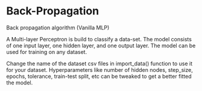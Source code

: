 # Back-Propagation
Back propagation algorithm (Vanilla MLP)

A Multi-layer Perceptron is build to classify a data-set. The model consists of one input layer, one hidden layer, and one output layer. The model can be used for training on any dataset.

Change the name of the dataset csv files in import_data() function to use it for your dataset. Hyperparameters like number of hidden nodes, step_size, epochs, tolerance, train-test split, etc can be tweaked to get a better fitted the model. 
